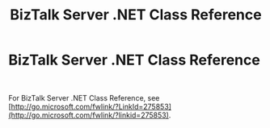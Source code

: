 ﻿---
title: BizTalk Server .NET Class Reference
TOCTitle: BizTalk Server .NET Class Reference
ms:assetid: 868b62a7-1907-4006-b8e9-6a917a0e3721
ms:mtpsurl: https://msdn.microsoft.com/library/JJ984602(v=BTS.80)
ms:contentKeyID: 51541800
ms.date: 08/30/2017
mtps_version: v=BTS.80
---

# BizTalk Server .NET Class Reference

 

For BizTalk Server .NET Class Reference, see [http://go.microsoft.com/fwlink/?LinkId=275853](http://go.microsoft.com/fwlink/?linkid=275853).

